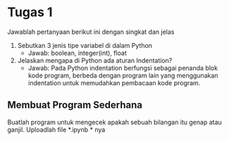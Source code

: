 # Tugas 1

Jawablah pertanyaan berikut ini dengan singkat dan jelas
1. Sebutkan 3 jenis tipe variabel di dalam Python
    * Jawab: boolean, integer(int), float
2. Jelaskan mengapa di Python ada aturan Indentation?
    * Jawab: Pada Python indentation berfungsi sebagai penanda blok kode program, berbeda dengan program lain yang menggunakan indentation untuk memudahkan pembacaan kode program.
    
## Membuat Program Sederhana

Buatlah program untuk mengecek apakah sebuah bilangan itu genap atau ganjil. Uploadlah file *.ipynb * nya

